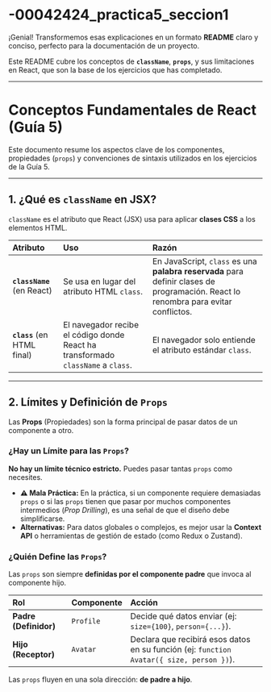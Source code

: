 # -00042424_practica5_seccion1

¡Genial! Transformemos esas explicaciones en un formato **README** claro y conciso, perfecto para la documentación de un proyecto.

Este README cubre los conceptos de **`className`**, **`props`**, y sus limitaciones en React, que son la base de los ejercicios que has completado.

---

# Conceptos Fundamentales de React (Guía 5)

Este documento resume los aspectos clave de los componentes, propiedades (`props`) y convenciones de sintaxis utilizados en los ejercicios de la Guía 5.

---

## 1. ¿Qué es `className` en JSX?

`className` es el atributo que React (JSX) usa para aplicar **clases CSS** a los elementos HTML.

| Atributo | Uso | Razón |
| :--- | :--- | :--- |
| **`className`** (en React) | Se usa en lugar del atributo HTML `class`. | En JavaScript, `class` es una **palabra reservada** para definir clases de programación. React lo renombra para evitar conflictos. |
| **`class`** (en HTML final) | El navegador recibe el código donde React ha transformado `className` a `class`. | El navegador solo entiende el atributo estándar `class`. |

---

## 2. Límites y Definición de `Props`

Las **Props** (Propiedades) son la forma principal de pasar datos de un componente a otro.

### ¿Hay un Límite para las `Props`?

**No hay un límite técnico estricto.** Puedes pasar tantas `props` como necesites.

* **⚠️ Mala Práctica:** En la práctica, si un componente requiere demasiadas `props` o si las `props` tienen que pasar por muchos componentes intermedios (*Prop Drilling*), es una señal de que el diseño debe simplificarse.
* **Alternativas:** Para datos globales o complejos, es mejor usar la **Context API** o herramientas de gestión de estado (como Redux o Zustand).

### ¿Quién Define las `Props`?

Las `props` son siempre **definidas por el componente padre** que invoca al componente hijo.

| Rol | Componente | Acción |
| :--- | :--- | :--- |
| **Padre (Definidor)** | `Profile` | Decide qué datos enviar (ej: `size={100}`, `person={...}`). |
| **Hijo (Receptor)** | `Avatar` | Declara que recibirá esos datos en su función (ej: `function Avatar({ size, person })`). |

Las `props` fluyen en una sola dirección: **de padre a hijo**.
